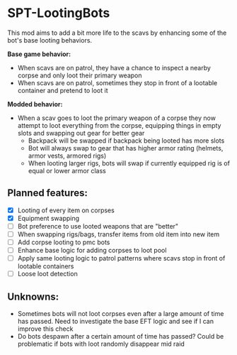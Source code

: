 # SPT-LootingBots

This mod aims to add a bit more life to the scavs by enhancing some of the bot's base looting behaviors. 

**Base game behavior:**
  - When scavs are on patrol, they have a chance to inspect a nearby corpse and only loot their primary weapon
  - When scavs are on patrol, sometimes they stop in front of a lootable container and pretend to loot it
  
**Modded behavior:**
  - When a scav goes to loot the primary weapon of a corpse they now attempt to loot everything from the corpse, equipping things in empty slots and swapping out gear for better gear
    - Backpack will be swapped if backpack being looted has more slots
    - Bot will always swap to gear that has higher armor rating (helmets, armor vests, armored rigs)
    - When looting larger rigs, bots will swap if currently equipped rig is of equal or lower armor class
    

## Planned features:
- [x] Looting of every item on corpses
- [x] Equipment swapping
- [ ] Bot preference to use looted weapons that are "better"
- [ ] When swapping rigs/bags, transfer items from old item into new item
- [ ] Add corpse looting to pmc bots
- [ ] Enhance base logic for adding corpses to loot pool
- [ ] Apply same looting logic to patrol patterns where scavs stop in front of lootable containers
- [ ] Loose loot detection

## Unknowns:
- Sometimes bots will not loot corpses even after a large amount of time has passed. Need to investigate the base EFT logic and see if I can improve this check
- Do bots despawn after a certain amount of time has passed? Could be problematic if bots with loot randomly disappear mid raid
    
